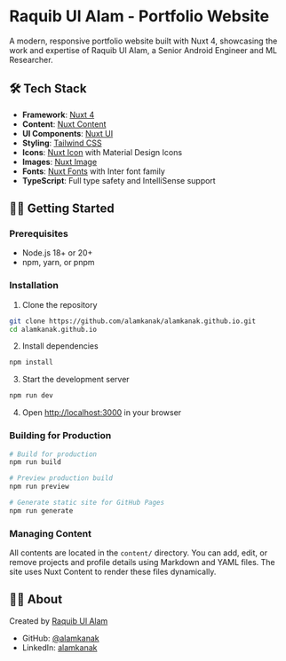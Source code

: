 # Raquib Ul Alam - Portfolio Website

A modern, responsive portfolio website built with Nuxt 4, showcasing the work and expertise of Raquib Ul Alam, a Senior Android Engineer and ML Researcher.

## 🛠️ Tech Stack

- **Framework**: [Nuxt 4](https://nuxt.com/)
- **Content**: [Nuxt Content](https://content.nuxt.com/)
- **UI Components**: [Nuxt UI](https://ui.nuxt.com/)
- **Styling**: [Tailwind CSS](https://tailwindcss.com/)
- **Icons**: [Nuxt Icon](https://nuxt.com/modules/icon) with Material Design Icons
- **Images**: [Nuxt Image](https://image.nuxt.com/)
- **Fonts**: [Nuxt Fonts](https://fonts.nuxt.com/) with Inter font family
- **TypeScript**: Full type safety and IntelliSense support

## 🏃‍♂️ Getting Started

### Prerequisites

- Node.js 18+ or 20+
- npm, yarn, or pnpm

### Installation

1. Clone the repository
```bash
git clone https://github.com/alamkanak/alamkanak.github.io.git
cd alamkanak.github.io
```

2. Install dependencies
```bash
npm install
```

3. Start the development server
```bash
npm run dev
```

4. Open [http://localhost:3000](http://localhost:3000) in your browser

### Building for Production

```bash
# Build for production
npm run build

# Preview production build
npm run preview

# Generate static site for GitHub Pages
npm run generate
```

### Managing Content

All contents are located in the `content/` directory. You can add, edit, or remove projects and profile details using Markdown and YAML files. The site uses Nuxt Content to render these files dynamically.

## 👨‍💻 About

Created by [Raquib Ul Alam](https://github.com/alamkanak)

- GitHub: [@alamkanak](https://github.com/alamkanak)
- LinkedIn: [alamkanak](https://www.linkedin.com/in/alamkanak/)
